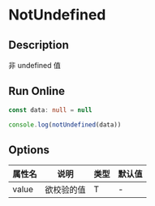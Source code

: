 # NotUndefined

## Description
非 undefined 值

## Run Online

<RunCode :language="ts" :dependency="`
function notUndefined<T>(value: T): value is Exclude<T, undefined> {
  return value !== undefined
}`">

```ts
const data: null = null

console.log(notUndefined(data))
```

</RunCode>

## Options

<div class="utils-table">

| 属性名 | 说明 | 类型 | 默认值 |
| --- | --- | --- | --- |
| value | 欲校验的值 | T | - |

</div>